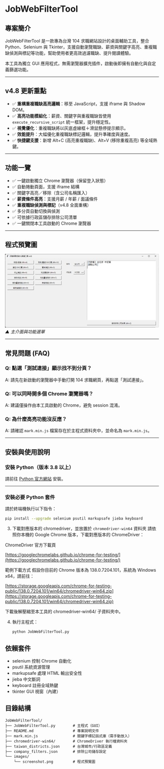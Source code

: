 # JobWebFilterTool

## 專案簡介

JobWebFilterTool 是一款專為台灣 104 求職網站設計的桌面輔助工具，整合 Python、Selenium 與 Tkinter，支援自動瀏覽職缺、薪資與關鍵字高亮、重複職缺偵測與標記等功能，幫助使用者更高效過濾職缺、提升閱讀體驗。

本工具為獨立 GUI 應用程式，無需瀏覽器擴充插件，啟動後即擁有自動化與自定義篩選功能。

---

## v4.8 更新重點

- ✅ **重構重複職缺高亮邏輯**：移至 JavaScript，支援 iframe 與 Shadow DOM。
- ✅ **高亮功能模組化**：薪資、關鍵字與重複職缺皆使用 `execute_recursive_script` 統一框架，提升穩定性。
- ✅ **視覺優化**：重複職缺將以灰底虛線框＋滑鼠懸停提示顯示。
- ✅ **效能提升**：大幅優化重複職缺標記邏輯，提升準確度與速度。
- ✅ **快捷鍵支援**：新增 Alt+C (高亮重複職缺)、Alt+V (移除重複高亮) 等全域熱鍵。

---

## 功能一覽

- ✅ 一鍵啟動獨立 Chrome 瀏覽器（保留登入狀態）
- ✅ 自動捲動頁面，支援 iframe 結構
- ✅ 關鍵字高亮／移除（含公司名稱匯入）
- ✅ **薪資條件高亮**：支援月薪 / 年薪 / 面議條件
- ✅ **重複職缺偵測與標記**（v4.8 全面重構）
- ✅ 多分頁自動切換與偵測
- ✅ 可依據行政區儲存排除公司清單
- ✅ 一鍵關閉本工具啟動的 Chrome 瀏覽器

---

## 程式預覽圖

![JobWebFilterTool 預覽圖](JobWebFilterTool/images/screenshot.png)  
_▲ 主介面與功能選單_

---

## 常見問題 (FAQ)

### Q: 點選「測試連接」顯示找不到分頁？
A: 請先在新啟動的瀏覽器中手動打開 104 求職網頁，再點選「測試連接」。

### Q: 可以同時開多個 Chrome 瀏覽器嗎？
A: 建議僅操作由本工具啟動的 Chrome，避免 session 混淆。

### Q: 為什麼高亮功能沒反應？
A: 請確認 `mark.min.js` 檔案存在於主程式資料夾中，並命名為 `mark.min.js`。

---

## 安裝與使用說明

### 安裝 Python（版本 3.8 以上）

請前往 [Python 官方網站](https://www.python.org/downloads/) 安裝。

---

### 安裝必要 Python 套件

請於終端機執行以下指令：

```bash
pip install --upgrade selenium psutil markupsafe jieba keyboard
   ```
3. 下載對應版本的 chromedriver，並放置於 `chromedriver-win64` 資料夾
   請依照你本機的 Google Chrome 版本，下載對應版本的 ChromeDriver：

ChromeDriver 官方下載頁
 
[https://googlechromelabs.github.io/chrome-for-testing/](https://googlechromelabs.github.io/chrome-for-testing/)


範例下載方式 假設你目前的 Chrome 版本為 138.0.7204.101，系統為 Windows x64，請前往：

[https://storage.googleapis.com/chrome-for-testing-public/138.0.7204.101/win64/chromedriver-win64.zip](https://storage.googleapis.com/chrome-for-testing-public/138.0.7204.101/win64/chromedriver-win64.zip)

下載後解壓縮至本工具的 chromedriver-win64/ 子資料夾中。

4. 執行主程式：
   ```bash
   python JobWebFilterTool.py
   ```

## 依賴套件
- selenium 控制 Chrome 自動化
- psutil 系統資源管理
- markupsafe 處理 HTML 輸出安全性
- jieba 中文斷詞
- keyboard 註冊全域熱鍵
- tkinter GUI 視窗（內建）

## 目錄結構
```
JobWebFilterTool/
├── JobWebFilterTool.py        # 主程式（GUI）
├── README.md                  # 專案說明文件
├── mark.min.js                # 關鍵字標記函式庫（需手動放入）
├── chromedriver-win64/        # ChromeDriver 執行檔資料夾
├── taiwan_districts.json      # 台灣城市/行政區定義
├── company_filters.json       # 排除公司儲存設定
└── images/
    └── screenshot.png         # 程式預覽圖
```

